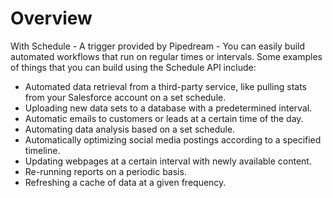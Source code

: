 # Overview

With Schedule - A trigger provided by Pipedream - You can easily build
automated workflows that run on regular times or intervals. Some examples of
things that you can build using the Schedule API include:

- Automated data retrieval from a third-party service, like pulling stats from
  your Salesforce account on a set schedule.
- Uploading new data sets to a database with a predetermined interval.
- Automatic emails to customers or leads at a certain time of the day.
- Automating data analysis based on a set schedule.
- Automatically optimizing social media postings according to a specified
  timeline.
- Updating webpages at a certain interval with newly available content.
- Re-running reports on a periodic basis.
- Refreshing a cache of data at a given frequency.
